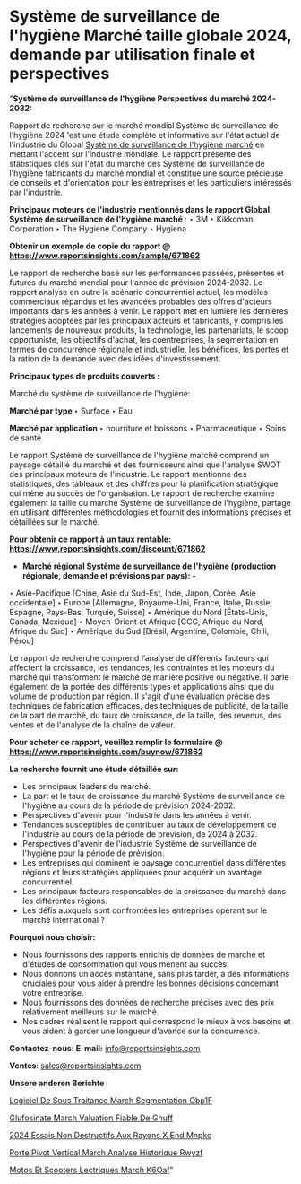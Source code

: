 # Système de surveillance de l'hygiène Marché taille globale 2024, demande par utilisation finale et perspectives

"<strong>Système de surveillance de l'hygiène Perspectives du marché 2024-2032:</strong>

Rapport de recherche sur le marché mondial Système de surveillance de l'hygiène 2024 'est une étude complète et informative sur l'état actuel de l'industrie du Global <a href=https://www.reportsinsights.com/sample/671862>Système de surveillance de l'hygiène marché</a> en mettant l'accent sur l'industrie mondiale. Le rapport présente des statistiques clés sur l'état du marché des Système de surveillance de l'hygiène fabricants du marché mondial et constitue une source précieuse de conseils et d'orientation pour les entreprises et les particuliers intéressés par l'industrie.

<strong>Principaux moteurs de l'industrie mentionnés dans le rapport Global Système de surveillance de l'hygiène marché</strong> :
‣ 3M
‣ Kikkoman Corporation
‣ The Hygiene Company
‣ Hygiena

<strong>Obtenir un exemple de copie du rapport @ <a href=https://www.reportsinsights.com/sample/671862>https://www.reportsinsights.com/sample/671862</a></strong>

Le rapport de recherche basé sur les performances passées, présentes et futures du marché mondial pour l'année de prévision 2024-2032. Le rapport analyse en outre le scénario concurrentiel actuel, les modèles commerciaux répandus et les avancées probables des offres d'acteurs importants dans les années à venir. Le rapport met en lumière les dernières stratégies adoptées par les principaux acteurs et fabricants, y compris les lancements de nouveaux produits, la technologie, les partenariats, le scoop opportuniste, les objectifs d'achat, les coentreprises, la segmentation en termes de concurrence régionale et industrielle, les bénéfices, les pertes et la ration de la demande avec des idées d'investissement.

<strong>Principaux types de produits couverts :</strong>

Marché du système de surveillance de l'hygiène:

<strong>Marché par type </strong>
‣ Surface
‣ Eau

<strong>Marché par application </strong>
‣ nourriture et boissons
‣ Pharmaceutique
‣ Soins de santé

Le rapport Système de surveillance de l'hygiène marché comprend un paysage détaillé du marché et des fournisseurs ainsi que l'analyse SWOT des principaux moteurs de l'industrie. Le rapport mentionne des statistiques, des tableaux et des chiffres pour la planification stratégique qui mène au succès de l'organisation. Le rapport de recherche examine également la taille du marché Système de surveillance de l'hygiène, partage en utilisant différentes méthodologies et fournit des informations précises et détaillées sur le marché.

<strong>Pour obtenir ce rapport à un taux rentable: <a href=https://www.reportsinsights.com/discount/671862>https://www.reportsinsights.com/discount/671862</a></strong>
<ul>
  <li><strong>Marché régional Système de surveillance de l'hygiène (production régionale, demande et prévisions par pays): -</strong></li>
</ul>
‣ Asie-Pacifique [Chine, Asie du Sud-Est, Inde, Japon, Corée, Asie occidentale]
‣ Europe [Allemagne, Royaume-Uni, France, Italie, Russie, Espagne, Pays-Bas, Turquie, Suisse]
‣ Amérique du Nord [États-Unis, Canada, Mexique]
‣ Moyen-Orient et Afrique [CCG, Afrique du Nord, Afrique du Sud]
‣ Amérique du Sud [Brésil, Argentine, Colombie, Chili, Pérou]

Le rapport de recherche comprend l’analyse de différents facteurs qui affectent la croissance, les tendances, les contraintes et les moteurs du marché qui transforment le marché de manière positive ou négative. Il parle également de la portée des différents types et applications ainsi que du volume de production par région. Il s'agit d'une évaluation précise des techniques de fabrication efficaces, des techniques de publicité, de la taille de la part de marché, du taux de croissance, de la taille, des revenus, des ventes et de l'analyse de la chaîne de valeur.

<strong>Pour acheter ce rapport, veuillez remplir le formulaire @   <a href=https://www.reportsinsights.com/buynow/671862>https://www.reportsinsights.com/buynow/671862</a></strong>

<strong>La recherche fournit une étude détaillée sur:</strong>
<ul>
  <li>Les principaux leaders du marché.</li>
  <li>La part et le taux de croissance du marché Système de surveillance de l'hygiène au cours de la période de prévision 2024-2032.</li>
  <li>Perspectives d'avenir pour l'industrie dans les années à venir.</li>
  <li>Tendances susceptibles de contribuer au taux de développement de l'industrie au cours de la période de prévision, de 2024 à 2032.</li>
  <li>Perspectives d'avenir de l'industrie Système de surveillance de l'hygiène pour la période de prévision.</li>
  <li>Les entreprises qui dominent le paysage concurrentiel dans différentes régions et leurs stratégies appliquées pour acquérir un avantage concurrentiel.</li>
  <li>Les principaux facteurs responsables de la croissance du marché dans les différentes régions.</li>
  <li>Les défis auxquels sont confrontées les entreprises opérant sur le marché international ?</li>
</ul>
<strong>Pourquoi nous choisir:</strong>
<ul>
  <li>Nous fournissons des rapports enrichis de données de marché et d'études de consommation qui vous mènent au succès.</li>
  <li>Nous donnons un accès instantané, sans plus tarder, à des informations cruciales pour vous aider à prendre les bonnes décisions concernant votre entreprise.</li>
  <li>Nous fournissons des données de recherche précises avec des prix relativement meilleurs sur le marché.</li>
  <li>Nos cadres réalisent le rapport qui correspond le mieux à vos besoins et vous aident à garder une longueur d'avance sur la concurrence.</li>
</ul>
<strong>Contactez-nous:
</strong><strong>E-mail:</strong> <a href=mailto:info@reportsinsights.com>info@reportsinsights.com</a>

<strong>Ventes</strong>: <a href=mailto:sales@reportsinsights.com>sales@reportsinsights.com</a>

<strong>Unsere anderen Berichte</strong>

<a href=https://www.linkedin.com/pulse/logiciel-de-sous-traitance-march%C3%A9-segmentation-obp1f/>Logiciel De Sous Traitance March Segmentation Obp1F</a>

<a href=https://www.linkedin.com/pulse/glufosinate-march%C3%A9-%C3%A9valuation-fiable-de-ghuff/>Glufosinate March Valuation Fiable De Ghuff</a>

<a href=https://www.linkedin.com/pulse/2024-essais-non-destructifs-aux-rayons-x-end-mnpkc/>2024 Essais Non Destructifs Aux Rayons X End Mnpkc</a>

<a href=https://www.linkedin.com/pulse/porte-%C3%A0-pivot-vertical-march%C3%A9-analyse-historique-rwyzf/>Porte  Pivot Vertical March Analyse Historique Rwyzf</a>

<a href=https://www.linkedin.com/pulse/motos-et-scooters-%C3%A9lectriques-march%C3%A9--k6oaf/>Motos Et Scooters Lectriques March  K6Oaf</a>"
